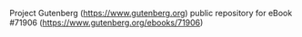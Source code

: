 Project Gutenberg (https://www.gutenberg.org) public repository
for eBook #71906 (https://www.gutenberg.org/ebooks/71906)
